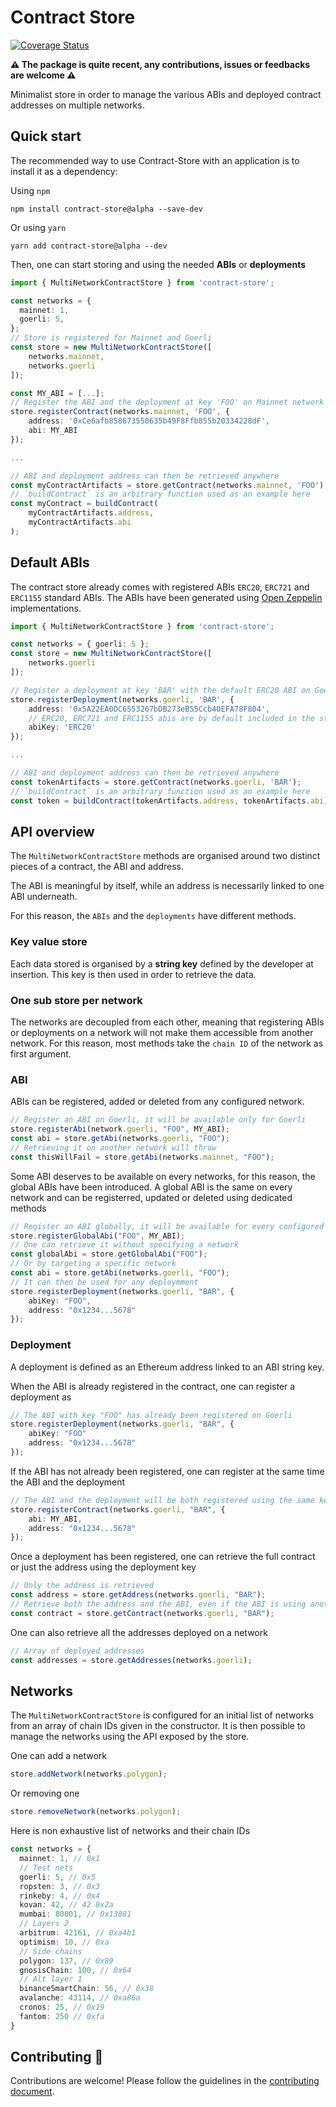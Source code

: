 # Contract Store

[![Coverage Status](https://coveralls.io/repos/github/VGLoic/contract-store/badge.svg?branch=alpha)](https://coveralls.io/github/VGLoic/contract-store?branch=alpha)

**:warning: The package is quite recent, any contributions, issues or feedbacks are welcome :warning:**

Minimalist store in order to manage the various ABIs and deployed contract addresses on multiple networks.

## Quick start

The recommended way to use Contract-Store with an application is to install it as a dependency:

Using `npm`
```console
npm install contract-store@alpha --save-dev
```
Or using `yarn`
```console
yarn add contract-store@alpha --dev
```

Then, one can start storing and using the needed **ABIs** or **deployments**
```ts
import { MultiNetworkContractStore } from 'contract-store';

const networks = {
  mainnet: 1,
  goerli: 5,
};
// Store is registered for Mainnet and Goerli
const store = new MultiNetworkContractStore([
    networks.mainnet,
    networks.goerli
]);

const MY_ABI = [...];
// Register the ABI and the deployment at key 'FOO' on Mainnet network
store.registerContract(networks.mainnet, 'FOO', {
    address: '0xCe6afb858673550635b49F8Ffb855b20334228dF',
    abi: MY_ABI
});

...

// ABI and deployment address can then be retrieved anywhere
const myContractArtifacts = store.getContract(networks.mainnet, 'FOO');
// `buildContract` is an arbitrary function used as an example here
const myContract = buildContract(
    myContractArtifacts.address,
    myContractArtifacts.abi
);
```

## Default ABIs

The contract store already comes with registered ABIs `ERC20`, `ERC721` and `ERC1155` standard ABIs. The ABIs have been generated using [Open Zeppelin](https://github.com/OpenZeppelin/openzeppelin-contracts) implementations.

```ts
import { MultiNetworkContractStore } from 'contract-store';

const networks = { goerli: 5 };
const store = new MultiNetworkContractStore([
    networks.goerli
]);

// Register a deployment at key 'BAR' with the default ERC20 ABI on Goerli network
store.registerDeployment(networks.goerli, 'BAR', {
    address: '0x5A22EA0DC6553267bDB273eB55Ccb40EFA78F804',
    // ERC20, ERC721 and ERC1155 abis are by default included in the store
    abiKey: 'ERC20'
});

...

// ABI and deployment address can then be retrieved anywhere
const tokenArtifacts = store.getContract(networks.goerli, 'BAR');
// `buildContract` is an arbitrary function used as an example here
const token = buildContract(tokenArtifacts.address, tokenArtifacts.abi);
```

## API overview

The `MultiNetworkContractStore` methods are organised around two distinct pieces of a contract, the ABI and address.

The ABI is meaningful by itself, while an address is necessarily linked to one ABI underneath. 

For this reason, the `ABIs` and the `deployments` have different methods.


### Key value store

Each data stored is organised by a **string key** defined by the developer at insertion. This key is then used in order to retrieve the data.

### One sub store per network

The networks are decoupled from each other, meaning that registering ABIs or deployments on a network will not make them accessible from another network. For this reason, most methods take the `chain ID` of the network as first argument.

### ABI

ABIs can be registered, added or deleted from any configured network.
```ts
// Register an ABI on Goerli, it will be available only for Goerli
store.registerAbi(network.goerli, "FOO", MY_ABI);
const abi = store.getAbi(networks.goerli, "FOO");
// Retrieving it on another network will throw
const thisWillFail = store.getAbi(networks.mainnet, "FOO");
```

Some ABI deserves to be available on every networks, for this reason, the global ABIs have been introduced. A global ABI is the same on every network and can be registerred, updated or deleted using dedicated methods
```ts
// Register an ABI globally, it will be available for every configured networks in the store
store.registerGlobalAbi("FOO", MY_ABI);
// One can retrieve it without specifying a network
const globalAbi = store.getGlobalAbi("FOO");
// Or by targeting a specific network
const abi = store.getAbi(networks.goerli, "FOO");
// It can then be used for any deploymment
store.registerDeployment(networks.goerli, "BAR", {
    abiKey: "FOO",
    address: "0x1234...5678"
});
```

### Deployment

A deployment is defined as an Ethereum address linked to an ABI string key.

When the ABI is already registered in the contract, one can register a deployment as
```ts
// The ABI with key "FOO" has already been registered on Goerli
store.registerDeployment(networks.goerli, "BAR", {
    abiKey: "FOO"
    address: "0x1234...5678"
});
```

If the ABI has not already been registered, one can register at the same time the ABI and the deployment
```ts
// The ABI and the deployment will be both registered using the same key "BAR"
store.registerContract(networks.goerli, "BAR", {
    abi: MY_ABI,
    address: "0x1234...5678"
});
```

Once a deployment has been registered, one can retrieve the full contract or just the address using the deployment key
```ts
// Only the address is retrieved
const address = store.getAddress(networks.goerli, "BAR");
// Retrieve both the address and the ABI, even if the ABI is using another key than "BAR"
const contract = store.getContract(networks.goerli, "BAR");
```

One can also retrieve all the addresses deployed on a network
```ts
// Array of deployed addresses
const addresses = store.getAddresses(networks.goerli);
```

## Networks

The `MultiNetworkContractStore` is configured for an initial list of networks from an array of chain IDs given in the constructor. It is then possible to manage the networks using the API exposed by the store.

One can add a network
```ts
store.addNetwork(networks.polygon);
```

Or removing one
```ts
store.removeNetwork(networks.polygon);
```

Here is non exhaustive list of networks and their chain IDs
```ts
const networks = {
  mainnet: 1, // 0x1
  // Test nets
  goerli: 5, // 0x5
  ropsten: 3, // 0x3
  rinkeby: 4, // 0x4
  kovan: 42, // 42 0x2a
  mumbai: 80001, // 0x13881
  // Layers 2
  arbitrum: 42161, // 0xa4b1
  optimism: 10, // 0xa
  // Side chains
  polygon: 137, // 0x89
  gnosisChain: 100, // 0x64
  // Alt layer 1
  binanceSmartChain: 56, // 0x38
  avalanche: 43114, // 0xa86a
  cronos: 25, // 0x19
  fantom: 250 // 0xfa
}
```

## Contributing :rocket:

Contributions are welcome! Please follow the guidelines in the [contributing document](/CONTRIBUTING.md).